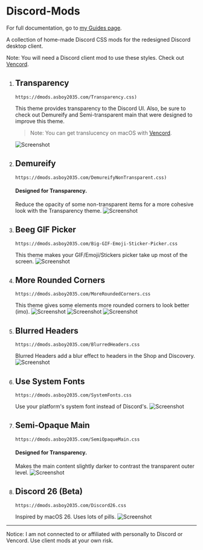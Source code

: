 # Discord-Mods

For full documentation, go to [my Guides page](https://guides.asboy2035.com/themes/web/discordThemes).

A collection of home-made Discord CSS mods for the redesigned Discord desktop client.

Note: You will need a Discord client mod to use these styles. Check out [Vencord](https://vencord.dev).

1. ## Transparency
    ```
    https://dmods.asboy2035.com/Transparency.css)
    ```
    
    This theme provides transparency to the Discord UI. Also, be sure to check out Demureify and Semi-transparent main
    that were designed to improve this theme.
    > Note: You can get translucency on macOS with [Vencord](https://vencord.dev).
    
    ![Screenshot](/screenshots/transparency.png)

2. ## Demureify
    ```
    https://dmods.asboy2035.com/DemureifyNonTransparent.css)
    ```
    
    #### Designed for Transparency.
    
    Reduce the opacity of some non-transparent items for a more cohesive look with the Transparency theme.
    ![Screenshot](/screenshots/demureify.png)

3. ## Beeg GIF Picker
    ```
    https://dmods.asboy2035.com/Big-GIF-Emoji-Sticker-Picker.css
    ```
    This theme makes your GIF/Emoji/Stickers picker take up most of the screen.
    ![Screenshot](/screenshots/beegGif.png)

4. ## More Rounded Corners
    ```
    https://dmods.asboy2035.com/MoreRoundedCorners.css
    ```
    This theme gives some elements more rounded corners to look better (imo).
    ![Screenshot](/screenshots/roundedCorners/attachment.png)
    ![Screenshot](/screenshots/roundedCorners/context.png)
    ![Screenshot](/screenshots/roundedCorners/inbox.png)

5. ## Blurred Headers
    ```
    https://dmods.asboy2035.com/BlurredHeaders.css
    ```
    Blurred Headers add a blur effect to headers in the Shop and Discovery.
    ![Screenshot](/screenshots/blurredHeaders.png)

6. ## Use System Fonts
    ```
    https://dmods.asboy2035.com/SystemFonts.css
    ```
    Use your platform's system font instead of Discord's.
    ![Screenshot](/screenshots/systemFonts.png)

7. ## Semi-Opaque Main
    ```
    https://dmods.asboy2035.com/SemiOpaqueMain.css
    ```
    #### Designed for Transparency.
    Makes the main content slightly darker to contrast the transparent outer level.
    ![Screenshot](/screenshots/semiOpaqueMain.png)

8. ## Discord 26 (Beta)
    ```
    https://dmods.asboy2035.com/Discord26.css
    ```
    Inspired by macOS 26. Uses lots of pills.
    ![Screenshot](/screenshots/Discord-26.png)

---
Notice: I am not connected to or affiliated with personally to Discord or Vencord. Use client mods at your own risk.
